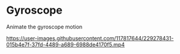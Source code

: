 # Gyroscope
Animate the gyroscope motion


https://user-images.githubusercontent.com/117817644/229278431-015b4e7f-37fd-4489-a689-6988de4170f5.mp4

